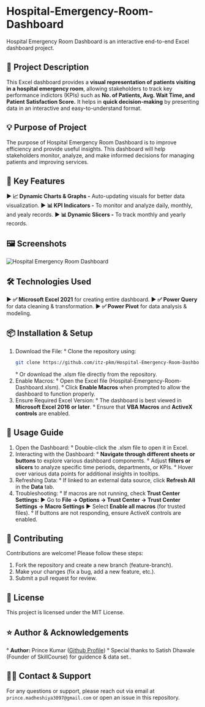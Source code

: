 # Hospital-Emergency-Room-Dashboard
Hospital Emergency Room Dashboard is an interactive end-to-end Excel dashboard project. 

## 📝 Project Description
This Excel dashboard provides a **visual representation of patients visiting in a hospital emergency room**, allowing stakeholders
to track key performance indictors (KPIs) such as **No. of Patients, Avg. Wait Time, and Patient Satisfaction Score.** It helps in 
**quick decision-making** by presenting data in an interactive and easy-to-understand format.

## 💡 Purpose of Project
The purpose of Hospital Emergency Room Dashboard is to improve efficiency and provide useful insights. This dashboard will help 
stakeholders monitor, analyze, and make informed decisions for managing patients and improving services.

## 🎯 Key Features 
**▶ 📈 Dynamic Charts & Graphs -** Auto-updating visuals for better data visualization.
**▶ 📊 KPI Indicators -** To monitor and analyze daily, monthly, and yealy records.
**▶ 📊 Dynamic Slicers -** To track monthly and yearly records.

## 🖼️ Screenshots
![Hospital Emergency Room Dashboard]("C:\Users\pkmad\Pictures\Screenshots\Hospital_Emergency_Room_Dashboard.png")

## 🛠️ Technologies Used
**▶ ✅ Microsoft Excel 2021** for creating entire dashboard.
**▶ ✅ Power Query** for data cleaning & transformation.
**▶ ✅ Power Pivot** for data analysis & modeling.

## 📦 Installation & Setup
1. Download the File:
   ° Clone the repository using:
   ```sh
   git clone https://github.com/itz-pkm/Hospital-Emergency-Room-Dashboard.git
   ```
   ° Or download the .xlsm file directly from the repository.
2. Enable Macros:
   ° Open the Excel file (Hospital-Emergency-Room-Dashboard.xlsm).
   ° Click **Enable Macros** when prompted to allow the dashboard to function properly.
3. Ensure Required Excel Version:
   ° The dashboard is best viewed in **Microsoft Excel 2016 or later**.
   ° Ensure that **VBA Macros** and **ActiveX controls** are enabled.

## 📌 Usage Guide
1. Open the Dashboard:
   ° Double-click the .xlsm file to open it in Excel.
2. Interacting with the Dashboard:
   ° **Navigate through different sheets or buttons** to explore various dashboard components.
   ° Adjust **filters or slicers** to analyze specific time periods, departments, or KPIs.
   ° Hover over various data points for additional insights in tooltips.
3. Refreshing Data:
   ° If linked to an external data source, click **Refresh All** in the **Data** tab.
4. Troubleshooting:
   ° If macros are not running, check **Trust Center Settings:**
     ▶ Go to **File → Options → Trust Center → Trust Center Settings → Macro Settings**
     ▶ Select **Enable all macros** (for trusted files).
   ° If buttons are not responding, ensure ActiveX controls are enabled.

## 🤝 Contributing
Contributions are welcome! Please follow these steps:
1. Fork the repository and create a new branch (feature-branch).
2. Make your changes (fix a bug, add a new feature, etc.).
3. Submit a pull request for review.

## 📄 License
This project is licensed under the MIT License.

## ⭐ Author & Acknowledgements
° **Author:** Prince Kumar ([Github Profile](https://github.com/itz-pkm))
° Special thanks to Satish Dhawale (Founder of SkillCourse) for guidence & data set..

## 🙋‍♂️ Contact & Support 
For any questions or support, please reach out via email at `prince.madheshiya3097@gmail.com` or open an issue in this repository.


